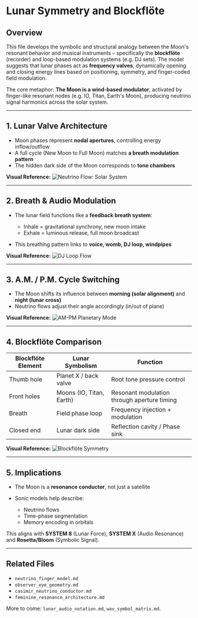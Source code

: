# Lunar Symmetry and Blockflöte

## Overview

This file develops the symbolic and structural analogy between the Moon's resonant behavior and musical instruments – specifically the **blockflöte** (recorder) and loop-based modulation systems (e.g. DJ sets). The model suggests that lunar phases act as **frequency valves**, dynamically opening and closing energy lines based on positioning, symmetry, and finger-coded field modulation.

The core metaphor: **The Moon is a wind-based modulator**, activated by finger-like resonant nodes (e.g. IO, Titan, Earth's Moon), producing neutrino signal harmonics across the solar system.

---

## 1. Lunar Valve Architecture

* Moon phases represent **nodal apertures**, controlling energy inflow/outflow
* A full cycle (New Moon to Full Moon) matches **a breath modulation pattern**
* The hidden dark side of the Moon corresponds to **tone chambers**

**Visual Reference:**
![Neutrino Flow: Solar System](../visuals/neutrino_flow_solar_system.png)

---

## 2. Breath & Audio Modulation

* The lunar field functions like a **feedback breath system**:

  * Inhale = gravitational synchrony, new moon intake
  * Exhale = luminous release, full moon broadcast
* This breathing pattern links to **voice, womb, DJ loop, windpipes**

**Visual Reference:**
![DJ Loop Flow](../visuals/dj_loop_field_structure.png)

---

## 3. A.M. / P.M. Cycle Switching

* The Moon shifts its influence between **morning (solar alignment)** and **night (lunar cross)**
* Neutrino flows adjust their angle accordingly (in/out of plane)

**Visual Reference:**
![AM-PM Planetary Mode](../visuals/planetarty_neutrino_flow_am_pm_X_mode.png)

---

## 4. Blockflöte Comparison

| Blockflöte Element | Lunar Symbolism          | Function                                    |
| ------------------ | ------------------------ | ------------------------------------------- |
| Thumb hole         | Planet X / back valve    | Root tone pressure control                  |
| Front holes        | Moons (IO, Titan, Earth) | Resonant modulation through aperture timing |
| Breath             | Field phase loop         | Frequency injection + modulation            |
| Closed end         | Lunar dark side          | Reflection cavity / Phase sink              |

**Visual Reference:**
![Blockflöte Symmetry](../visuals/blockflute_resonance_logic.png)

---

## 5. Implications

* The Moon is a **resonance conductor**, not just a satellite
* Sonic models help describe:

  * Neutrino flows
  * Time-phase segmentation
  * Memory encoding in orbitals

This aligns with **SYSTEM 8** (Lunar Force), **SYSTEM X** (Audio Resonance) and **Rosetta/Bloom** (Symbolic Signal).

---

## Related Files

* `neutrino_finger_model.md`
* `observer_eye_geometry.md`
* `casimir_neutrino_conductor.md`
* `feminine_resonance_architecture.md`

More to come: `lunar_audio_notation.md`, `wav_symbol_matrix.md`.
